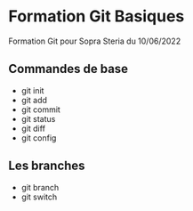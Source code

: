 # Formation Git Basiques

Formation Git pour Sopra Steria du 10/06/2022

## Commandes de base

* git init
* git add
* git commit
* git status
* git diff
* git config

## Les branches

* git branch
* git switch
